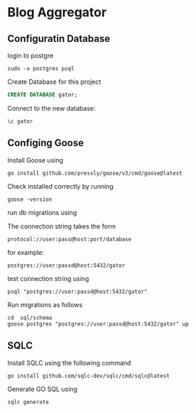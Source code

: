 # Blog Aggregator


## Configuratin Database

login to postgre

```shell
sudo -u postgres psql
```

Create Database for this project
```sql
CREATE DATABASE gator;
```

Connect to the new database:
```
\c gator
```

## Configing Goose

Install Goose using

```shell
go install github.com/pressly/goose/v3/cmd/goose@latest
```

Check installed correctly by running

```
goose -version
```

run db migrations using

The connection string takes the form
```
protocol://user:pass@host:port/database
```

for example:
```
postgres://user:passd@host:5432/gator
```

test connection string using
```shell
psql "postgres://user:passd@host:5432/gator"
```

Run migrations as follows

```shell
cd  sql/schema
goose postgres "postgres://user:passd@host:5432/gator" up
```

## SQLC

Install SQLC using the following command

```shell
go install github.com/sqlc-dev/sqlc/cmd/sqlc@latest
```

Generate GO SQL using

```
sqlc generate
```